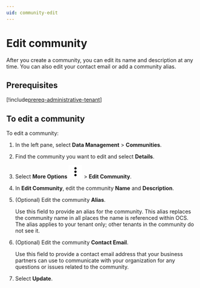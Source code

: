 ```yaml
---
uid: community-edit
---
```


# Edit community

After you create a community, you can edit its name and description at any time. You can also edit your contact email or add a community alias.

## Prerequisites

[!include[prereq-administrative-tenant](includes/prereq-administrative-tenant.md)]

## To edit a community

To edit a community:

1. In the left pane, select **Data Management** > **Communities**.

1. Find the community you want to edit and select **Details**.

1. Select **More Options** ![More Options](../_icons/default/dots-vertical.svg) > **Edit Community**.

1. In **Edit Community**, edit the community **Name** and **Description**.

1. (Optional) Edit the community **Alias**.

	Use this field to provide an alias for the community. This alias replaces the community name in all places the name is referenced within OCS. The alias applies to your tenant only; other tenants in the community do not see it.

1. (Optional) Edit the community **Contact Email**.

	Use this field to provide a contact email address that your business partners can use to communicate with your organization for any questions or issues related to the community.

1. Select **Update**.